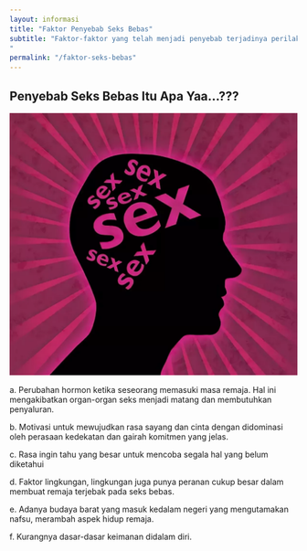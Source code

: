 ```yaml
---
layout: informasi
title: "Faktor Penyebab Seks Bebas"
subtitle: "Faktor-faktor yang telah menjadi penyebab terjadinya perilaku seks pranikah dibagi menjadi dua yaitu faktor internal dan faktor eksternal.
"
permalink: "/faktor-seks-bebas"
---
```

## Penyebab Seks Bebas Itu Apa Yaa…???

<img class="img-fluid img-center" src="/img/sb-faktor.webp" alt="Nafsu Seksual">

a. Perubahan hormon ketika seseorang memasuki masa remaja. Hal ini mengakibatkan organ-organ seks menjadi matang dan membutuhkan penyaluran. 

b. Motivasi untuk mewujudkan rasa sayang dan cinta dengan didominasi oleh perasaan kedekatan dan gairah komitmen yang jelas. 

c. Rasa ingin tahu yang besar untuk mencoba segala hal yang belum diketahui 

d. Faktor lingkungan, lingkungan juga punya peranan cukup besar dalam membuat remaja terjebak pada seks bebas. 

e. Adanya budaya barat yang masuk kedalam negeri yang mengutamakan nafsu, merambah aspek hidup remaja. 

f. Kurangnya dasar-dasar keimanan didalam diri.
